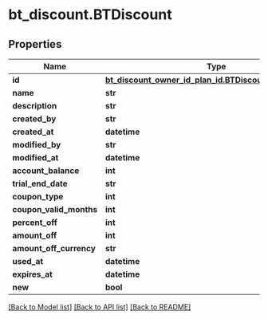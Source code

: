 # bt_discount.BTDiscount

## Properties
Name | Type | Description | Notes
------------ | ------------- | ------------- | -------------
**id** | [**bt_discount_owner_id_plan_id.BTDiscountOwnerIdPlanId**](BTDiscountOwnerIdPlanId.md) |  | [optional] 
**name** | **str** |  | [optional] 
**description** | **str** |  | [optional] 
**created_by** | **str** |  | [optional] 
**created_at** | **datetime** |  | [optional] 
**modified_by** | **str** |  | [optional] 
**modified_at** | **datetime** |  | [optional] 
**account_balance** | **int** |  | [optional] 
**trial_end_date** | **str** |  | [optional] 
**coupon_type** | **int** |  | [optional] 
**coupon_valid_months** | **int** |  | [optional] 
**percent_off** | **int** |  | [optional] 
**amount_off** | **int** |  | [optional] 
**amount_off_currency** | **str** |  | [optional] 
**used_at** | **datetime** |  | [optional] 
**expires_at** | **datetime** |  | [optional] 
**new** | **bool** |  | [optional] 

[[Back to Model list]](../README.md#documentation-for-models) [[Back to API list]](../README.md#documentation-for-api-endpoints) [[Back to README]](../README.md)


